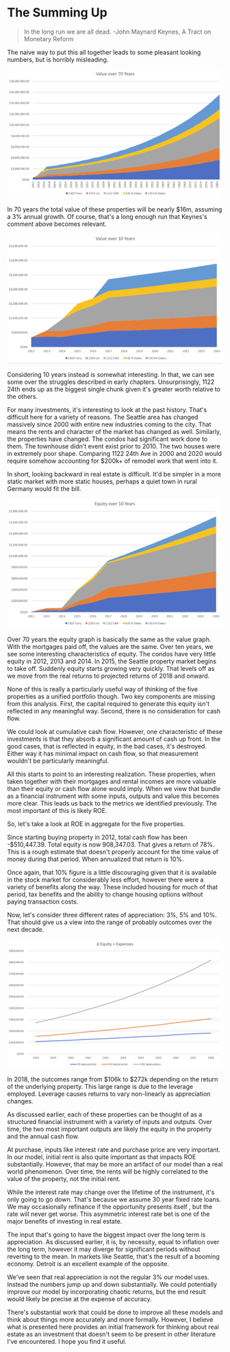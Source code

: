 # The Summing Up

> In the long run we are all dead. -John Maynard Keynes, A Tract on Monetary Reform

The naive way to put this all together leads to some pleasant looking numbers, but is horribly misleading.

![Value - 70 Year](/images/07/Value%20-%2070%20Year.png)

In 70 years the total value of these properties will be nearly $16m, assuming a 3% annual growth.  Of course, that's a long enough run that Keynes's comment above becomes relevant.

![Value - 10 Year](/images/07/Value%20-%2010%20Year.png)

Considering 10 years instead is somewhat interesting.  In that, we can see some over the struggles described in early chapters.  Unsurprisingly, 1122 24th ends up as the biggest single chunk given it's greater worth relative to the others.

For many investments, it's interesting to look at the past history.  That's difficult here for a variety of reasons.  The Seattle area has changed massively since 2000 with entire new industries coming to the city.  That means the rents and character of the market has changed as well.  Similarly, the properties have changed.  The condos had significant work done to them.  The townhouse didn't event exist prior to 2010.  The two houses were in extremely poor shape.  Comparing 1122 24th Ave in 2000 and 2020 would require somehow accounting for $200k+ of remodel work that went into it.

In short, looking backward in real estate is difficult.  It'd be simpler in a more static market with more static houses, perhaps a quiet town in rural Germany would fit the bill.

![Equity - 10 Year](/images/07/Equity%20-%2010%20Year.png)

Over 70 years the equity graph is basically the same as the value graph.  With the mortgages paid off, the values are the same.  Over ten years, we see some interesting characteristics of equity.  The condos have very little equity in 2012, 2013 and 2014.  In 2015, the Seattle property market begins to take off.  Suddenly equity starts growing very quickly.  That levels off as we move from the real returns to projected returns of 2018 and onward.

None of this is really a particularly useful way of thinking of the five properties as a unified portfolio though.  Two key components are missing from this analysis.  First, the capital required to generate this equity isn't reflected in any meaningful way.  Second, there is no consideration for cash flow.

We could look at cumulative cash flow.  However, one characteristic of these investments is that they absorb a significant amount of cash up front.  In the good cases, that is reflected in equity, in the bad cases, it's destroyed.  Either way it has minimal impact on cash flow, so that measurement wouldn't be particularly meaningful.

All this starts to point to an interesting realization.  These properties, when taken together with their mortgages and rental incomes are more valuable than their equity or cash flow alone would imply.  When we view that bundle as a financial instrument with some inputs, outputs and value this becomes more clear.  This leads us back to the metrics we identified previously.  The most important of this is likely ROE.

So, let's take a look at ROE in aggregate for the five properties.  

Since starting buying property in 2012, total cash flow has been -$510,447.39.  Total equity is now 908,347.03.  That gives a return of 78%.  This is a rough estimate that doesn't properly account for the time value of money during that period.  When annualized that return is 10%.

Once again, that 10% figure is a little discouraging given that it is available in the stock market for considerably less effort, however there were a variety of benefits along the way.  These included housing for much of that period, tax benefits and the ability to change housing options without paying transaction costs.

Now, let's consider three different rates of appreciation: 3%, 5% and 10%.  That should give us a view into the range of probably outcomes over the next decade.

![Delta Equity](/images/07/Delta%20Equity.png)

In 2018, the outcomes range from $106k to $272k depending on the return of the underlying property.  This large range is due to the leverage employed.  Leverage causes returns to vary non-linearly as appreciation changes.

As discussed earlier, each of these properties can be thought of as a structured financial instrument with a variety of inputs and outputs.  Over time, the two most important outputs are likely the equity in the property and the annual cash flow.  

At purchase, inputs like interest rate and purchase price are very important.  In our model, initial rent is also quite important as that impacts ROE substantially.  However, that may be more an artifact of our model than a real world phenomenon.  Over time, the rents will be highly correlated to the value of the property, not the initial rent.

While the interest rate may change over the lifetime of the instrument, it's only going to go down.  That's because we assume 30 year fixed rate loans.  We may occasionally refinance if the opportunity presents itself , but the rate will never get worse.  This asymmetric interest rate bet is one of the major benefits of investing in real estate.

The input that's going to have the biggest impact over the long term is appreciation.  As discussed earlier, it is, by necessity, equal to inflation over the long term, however it may diverge for significant periods without reverting to the mean.  In markets like Seattle, that's the result of a booming economy.  Detroit is an excellent example of the opposite.

We've seen that real appreciation is not the regular 3% our model uses.  Instead the numbers jump up and down substantially.  We could potentially improve our model by incorporating chaotic returns, but the end result would likely be precise at the expense of accuracy.

There's substantial work that could be done to improve all these models and think about things more accurately and more formally.  However, I believe what is presented here provides an initial framework for thinking about real estate as an investment that doesn't seem to be present in other literature I've encountered.  I hope you find it useful.
